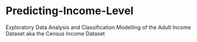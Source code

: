 # Predicting-Income-Level
Exploratory Data Analysis and Classification Modelling of the Adult Income Dataset aka the Census Income Dataset
